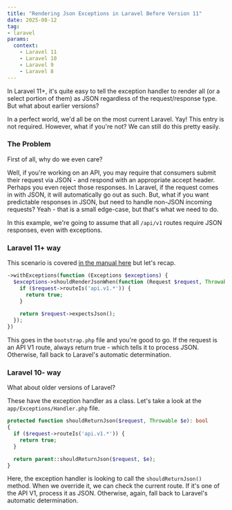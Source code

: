 ```yaml
---
title: "Rendering Json Exceptions in Laravel Before Version 11"
date: 2025-08-12
tag:
- laravel
params:
  context:
    - Laravel 11
    - Laravel 10
    - Laravel 9
    - Laravel 8
---
```

In Laravel 11+, it's quite easy to tell the exception handler to render all (or a select portion of them) as JSON regardless of the request/response type. But what about earlier versions?

<!--more-->

In a perfect world, we'd all be on the most current Laravel. Yay! This entry is not required. However, what if you're not? We can still do this pretty easily.

### The Problem

First of all, why do we even care?

Well, if you're working on an API, you may require that consumers submit their request via JSON - and respond with an appropriate accept header. Perhaps you even reject those responses. In Laravel, if the request comes in with JSON,
it will automatically go out as such. But, what if you want predictable responses in JSON, but need to handle non-JSON incoming requests? Yeah - that is a small edge-case, but that's what we need to do. 

In this example, we're going to assume that all `/api/v1` routes require JSON responses, even with exceptions.

### Laravel 11+ way

This scenario is covered [in the manual here](https://laravel.com/docs/11.x/errors#rendering-exceptions-as-json) but let's recap.

```php
->withExceptions(function (Exceptions $exceptions) {
  $exceptions->shouldRenderJsonWhen(function (Request $request, Throwable $e) {
    if ($request->routeIs('api.v1.*')) {
      return true;
    }
 
    return $request->expectsJson();
  });
})
```

This goes in the `bootstrap.php` file and you're good to go. If the request is an API V1 route, always return true - which tells it to process JSON. Otherwise, fall back to Laravel's automatic determination.

### Laravel 10- way

What about older versions of Laravel?

These have the exception handler as a class.  Let's take a look at the `app/Exceptions/Handler.php` file.

```php
protected function shouldReturnJson($request, Throwable $e): bool
{
  if ($request->routeIs('api.v1.*')) {
    return true;
  }

  return parent::shouldReturnJson($request, $e);
}
```

Here, the exception handler is looking to call the `shouldReturnJson()` method. When we override it, we can check the current route. If it's one of the API V1, process it as JSON. Otherwise, again, fall back to Laravel's automatic determination.